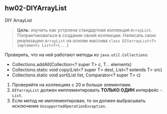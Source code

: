 ## hw02-DIYArrayList

DIY ArrayList

>**Цель**: изучить как устроена стандартная коллекция `ArrayList`. 
>Попрактиковаться в создании своей коллекции.
Написать свою реализацию `ArrayList` на основе массива 
>`class DIYarrayList<T> implements List<T>{...}`

Проверить, что на ней работают методы из `java.util.Collections`:
- Collections.addAll(Collection<? super T> c, T... elements)
- Collections.static <T> void copy(List<? super T> dest, List<? extends T> src)
- Collections.static <T> void sort(List<T> list, Comparator<? super T> c)

1) Проверяйте на коллекциях с 20 и больше элементами.
2) `DIYarrayList` должен имплементировать **ТОЛЬКО ОДИН** интерфейс - `List`.
3) Если метод не имплементирован, 
то он должен выбрасывать исключение `UnsupportedOperationException`.